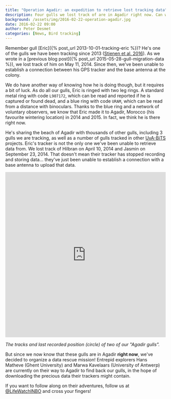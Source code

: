 ```yaml
---
title: "Operation Agadir: an expedition to retrieve lost tracking data"
description: Four gulls we lost track of are in Agadir right now. Can we retrieve their tracking data?
background: /assets/img/2016-02-22-operation-agadir.jpg
date: 2016-02-22 09:00
author: Peter Desmet
categories: [News, Bird tracking]
---
```


Remember gull [Eric]({% post_url 2013-10-01-tracking-eric %})? He's one of the gulls we have been tracking since 2013 ([Stienen et al. 2016](https://doi.org/10.3897/zookeys.555.6173)). As we wrote in a [previous blog post]({% post_url 2015-05-28-gull-migration-data %}), we lost track of him on May 11, 2014. Since then, we've been unable to establish a connection between his GPS tracker and the base antenna at the colony.

We do have another way of knowing how he is doing though, but it requires a bit of luck. As do all our gulls, Eric is ringed with two leg rings. A standard metal ring with code `L907172`, which can be read and reported if he is captured or found dead, and a blue ring with code `URAM`, which can be read from a distance with binoculars. Thanks to the blue ring and a network of voluntary observers, we know that Eric made it to Agadir, Morocco (his favourite wintering location) in 2014 and 2015. In fact, we think he is there right now.

He's sharing the beach of Agadir with thousands of other gulls, including 3 gulls we are tracking, as well as a number of gulls tracked in other [UvA-BiTS](http://www.uva-bits.nl/) projects. Eric's tracker is not the only one we've been unable to retrieve data from. We lost track of Hilbran on April 10, 2014 and Jasmin on September 23, 2014. That doesn't mean their tracker has stopped recording and storing data... they've just been unable to establish a connection with a base antenna to upload that data.

<iframe width="100%" height="520" frameborder="0" src="https://inbo.carto.com/u/lifewatch/builder/0b65e14c-c7eb-4a08-bcff-c2cc8c4a18d4/embed" allowfullscreen webkitallowfullscreen mozallowfullscreen oallowfullscreen msallowfullscreen></iframe>

*The tracks and last recorded position (circle) of two of our "Agadir gulls".*

But since we now know that these gulls are in Agadir **right now**, we've decided to organize a data rescue mission! Entrepid explorers Hans Matheve (Ghent University) and Marwa Kavelaars (University of Antwerp) are currently on their way to Agadir to find back our gulls, in the hope of downloading the precious data their trackers might contain.

If you want to follow along on their adventures, follow us at [@LifeWatchINBO](https://twitter.com/LifeWatchINBO) and cross your fingers!
